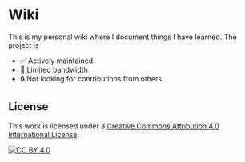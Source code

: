  # Wiki

This is my personal wiki where I document things I have learned. The project is

-   ✅ Actively maintained
-   🐢 Limited bandwidth
-   🔒 Not looking for contributions from others


## License

This work is licensed under a [Creative Commons Attribution 4.0 International
License][cc-by].

[![CC BY 4.0][cc-by-image]][cc-by]

[cc-by]: http://creativecommons.org/licenses/by/4.0/

[cc-by-image]: https://i.creativecommons.org/l/by/4.0/88x31.png
